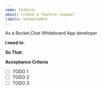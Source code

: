 ```yaml
---
name: Feature
about: Create a feature request
labels: enhancement
---
```


As a Rocket.Chat Whiteboard App developer

**I need to**:

**So That**:

**Acceptance Criteria**

- [ ] TODO 1
- [ ] TODO 2
- [ ] TODO 3
